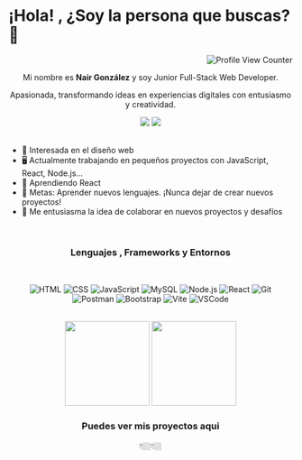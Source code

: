 # ¡Hola! , ¿Soy la persona que buscas? 🎯


<div align="right">

![Profile View Counter](https://komarev.com/ghpvc/?username=Nannitta&color=00BFB2)

</div>

<div align="center">

  Mi nombre es <b>Nair González</b> y soy Junior Full-Stack Web Developer.


  Apasionada, transformando ideas en experiencias digitales con entusiasmo y creatividad.

  <img src="https://img.shields.io/badge/-Nair_Glez-blue?style=flat-square&logo=Linkedin&logoColor=white&color=00BFB2&link=https://https://www.linkedin.com/in/nairglez/)](https://www.linkedin.com/in/nairglez/"/>
  <img src="https://img.shields.io/badge/-Porfolio-green?style=flat-square&logo=googlechrome&logoColor=white&color=00BFB2&link=https://https://www.linkedin.com/in/nairglez/)(https://portfolio-nannitta.vercel.app/)](https://portfolio-nannitta.vercel.app/"/>

<br />

</div>

<br/>

* 🧐 Interesada en el diseño web
* 🖥️ Actualmente trabajando en pequeños proyectos con JavaScript, React, Node.js...
* 🌱 Aprendiendo React
* 📑 Metas: Aprender nuevos lenguajes. ¡Nunca dejar de crear nuevos proyectos!
* 🧩 Me entusiasma la idea de colaborar en nuevos proyectos y desafíos

<br />

<h3  align="center">Lenguajes , Frameworks y Entornos</h3>

<br />

<div align="center">

  ![HTML](https://img.shields.io/badge/HTML5-E34F26?style=for-the-badge&logo=html5&logoColor=white)
  ![CSS](https://img.shields.io/badge/CSS3-1572B6?style=for-the-badge&logo=css3&logoColor=white)
  ![JavaScript](https://img.shields.io/badge/JavaScript-F7DF1E.svg?style=for-the-badge&logo=JavaScript&logoColor=black)
  ![MySQL](https://img.shields.io/badge/MySQL-005C84?style=for-the-badge&logo=mysql&logoColor=white)
  ![Node.js](https://img.shields.io/badge/Node.js-339933.svg?style=for-the-badge&logo=nodedotjs&logoColor=white)
  ![React](https://img.shields.io/badge/React-61DAFB.svg?style=for-the-badge&logo=React&logoColor=black)
  ![Git](https://img.shields.io/badge/GIT-E44C30?style=for-the-badge&logo=git&logoColor=white)
  ![Postman](https://img.shields.io/badge/Postman-FF6C37.svg?style=for-the-badge&logo=Postman&logoColor=white)
  ![Bootstrap](https://img.shields.io/badge/Bootstrap-7952B3.svg?style=for-the-badge&logo=Bootstrap&logoColor=white)
  ![Vite](https://img.shields.io/badge/Vite-646CFF.svg?style=for-the-badge&logo=Vite&logoColor=white)
  ![VSCode](https://img.shields.io/badge/Visual%20Studio%20Code-007ACC.svg?style=for-the-badge&logo=Visual-Studio-Code&logoColor=white)

</div>

<br />

<div align="center">

  <img src="https://github-readme-stats.vercel.app/api?username=Nannitta&show_icons=true&bg_color=22272E&text_color=ffffff&hide_border=true&title_color=00BFB2&icon_color=028090" height="150"/>
  <img src="https://streak-stats.demolab.com?user=Nannitta&theme=tokyonight-duo&hide_border=true&locale=es&background=22272EE7&ring=00BFB2&fire=00BFB2&currStreakNum=C3F8FF&sideNums=C3F8FF&sideLabels=00BFB2&dates=C3F8FF&currStreakLabel=00BFB2" height="150"/>

</div>

<h3 align="center">
Puedes ver mis proyectos aqui
</h3>

<div align="center">👇🏼👇🏼</div>
